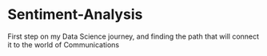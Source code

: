 # Sentiment-Analysis
First step on my Data Science journey, and finding the path that will connect it to the world of Communications
